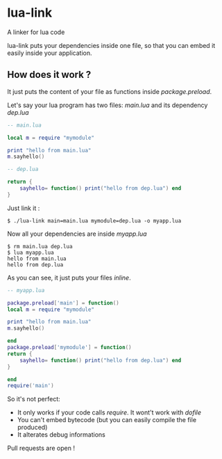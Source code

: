 # lua-link
A linker for lua code

lua-link puts your dependencies inside one file, so that you can embed it easily inside your application.

## How does it work ?
It just puts the content of your file as functions inside _package.preload_.

Let's say your lua program has two files: _main.lua_ and its dependency _dep.lua_

```lua
-- main.lua

local m = require "mymodule"

print "hello from main.lua"
m.sayhello()
```

```lua
-- dep.lua

return {
	sayhello= function() print("hello from dep.lua") end
}
```

Just link it :

    $ ./lua-link main=main.lua mymodule=dep.lua -o myapp.lua

Now all your dependencies are inside _myapp.lua_

	$ rm main.lua dep.lua
    $ lua myapp.lua
    hello from main.lua
    hello from dep.lua
    
As you can see, it just puts your files _inline_.
    
```lua
-- myapp.lua

package.preload['main'] = function()
local m = require "mymodule"

print "hello from main.lua"
m.sayhello()

end
package.preload['mymodule'] = function()
return {
	sayhello= function() print("hello from dep.lua") end
}

end
require('main')
```

So it's not perfect:

- It only works if your code calls _require_. It wont't work with _dofile_ 
- You can't embed bytecode (but you can easily compile the file produced)
- It alterates debug informations

Pull requests are open !

